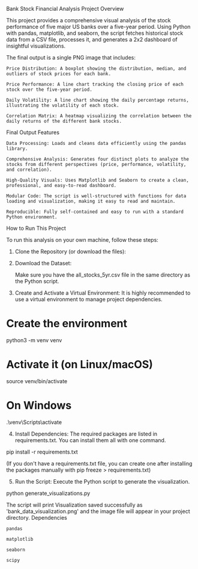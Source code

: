 Bank Stock Financial Analysis
Project Overview

This project provides a comprehensive visual analysis of the stock performance of five major US banks over a five-year period. Using Python with pandas, matplotlib, and seaborn, the script fetches historical stock data from a CSV file, processes it, and generates a 2x2 dashboard of insightful visualizations.

The final output is a single PNG image that includes:

    Price Distribution: A boxplot showing the distribution, median, and outliers of stock prices for each bank.

    Price Performance: A line chart tracking the closing price of each stock over the five-year period.

    Daily Volatility: A line chart showing the daily percentage returns, illustrating the volatility of each stock.

    Correlation Matrix: A heatmap visualizing the correlation between the daily returns of the different bank stocks.

Final Output
Features

    Data Processing: Loads and cleans data efficiently using the pandas library.

    Comprehensive Analysis: Generates four distinct plots to analyze the stocks from different perspectives (price, performance, volatility, and correlation).

    High-Quality Visuals: Uses Matplotlib and Seaborn to create a clean, professional, and easy-to-read dashboard.

    Modular Code: The script is well-structured with functions for data loading and visualization, making it easy to read and maintain.

    Reproducible: Fully self-contained and easy to run with a standard Python environment.

How to Run This Project

To run this analysis on your own machine, follow these steps:

1. Clone the Repository (or download the files):

2. Download the Dataset:

    Make sure you have the all_stocks_5yr.csv file in the same directory as the Python script.

3. Create and Activate a Virtual Environment:
It is highly recommended to use a virtual environment to manage project dependencies.

# Create the environment
python3 -m venv venv

# Activate it (on Linux/macOS)
source venv/bin/activate

# On Windows
.\venv\Scripts\activate

4. Install Dependencies:
The required packages are listed in requirements.txt. You can install them all with one command.

pip install -r requirements.txt

(If you don't have a requirements.txt file, you can create one after installing the packages manually with pip freeze > requirements.txt)

5. Run the Script:
Execute the Python script to generate the visualization.

python generate_visualizations.py

The script will print Visualization saved successfully as 'bank_data_visualization.png' and the image file will appear in your project directory.
Dependencies

    pandas

    matplotlib

    seaborn

    scipy
